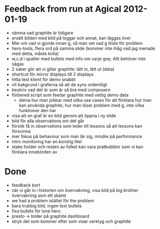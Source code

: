 # Feedback from run at Agical 2012-01-19

* nämna vad graphite är tidigare
* ersätt bilden med bild på loggar och annat, kan läggas över
* Mer om vad vi gjorde innan g, så man vet vad g löste för problem
* hero-tools, flera ord på samma slide (kommer inte ihåg vad jag menade med detta, måste kolla)
* w,c,d i spalter med bullets med info om varje grej. Allt behöver inte sägas
* 2 saker gör att vi gillar graphite: lätt in, lätt ut (data)
* shortcut för mirror displays till 2 displays
* hitta test klient för demo snabbt
* vit bakgrund i graferna så att de syns ordentligt
* beskriv vad det är som är så bra med composern
* förbered script som feedar graphite med vettig demo data
  - dema hur man jobbar med olika use cases för att förklara hur man kan använda graphite, hur man löser problem med g, inte vilka funktioner den har
* visa att en graf är en bild genom att öppna i ny slide
* bild för alla observations om det går
* försök få in observations som leder till lessons så att lessons kan försvinna
* mer fokus på behaviour som man lär sig, mindre på performance
* intro monitoring har en konstig titel
* stake holder och resten av folket kan vara pratbubblor som vi kan förklara innebörden av

# Done
* feedback bort
* när vi går in i historien om övervakning, visa bild på big brother övervakning som ett skämt
* we had a problem istället för the problem
* bara trubbig bild, ingen text bullets
* fixa bullets för lone hero
* presto -> bilder på graphite dashboard
* stryk det som kommer efter som visar verktyg och graphite
